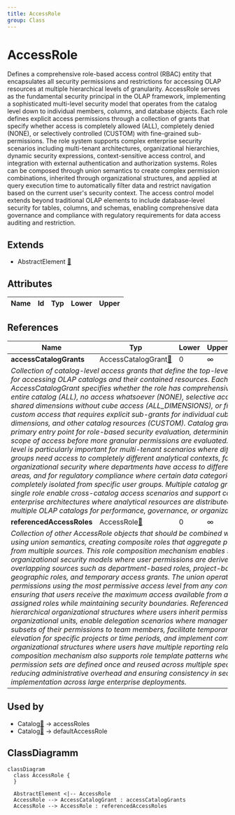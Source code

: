 ```yaml
---
title: AccessRole
group: Class
---
```


# AccessRole<a name="class-accessrole"></a>

Defines a comprehensive role-based access control (RBAC) entity that encapsulates all security permissions and restrictions for accessing OLAP resources at multiple hierarchical levels of granularity. AccessRole serves as the fundamental security principal in the OLAP framework, implementing a sophisticated multi-level security model that operates from the catalog level down to individual members, columns, and database objects. Each role defines explicit access permissions through a collection of grants that specify whether access is completely allowed (ALL), completely denied (NONE), or selectively controlled (CUSTOM) with fine-grained sub-permissions. The role system supports complex enterprise security scenarios including multi-tenant architectures, organizational hierarchies, dynamic security expressions, context-sensitive access control, and integration with external authentication and authorization systems. Roles can be composed through union semantics to create complex permission combinations, inherited through organizational structures, and applied at query execution time to automatically filter data and restrict navigation based on the current user's security context. The access control model extends beyond traditional OLAP elements to include database-level security for tables, columns, and schemas, enabling comprehensive data governance and compliance with regulatory requirements for data access auditing and restriction.
## Extends
- AbstractElement [🔗](./class-AbstractElement)
## Attributes

<table>
  <thead>
    <tr>
      <th>Name</th>
      <th>Id</th>
      <th>Typ</th>
      <th>Lower</th>
      <th>Upper</th>
    </tr>
  </thead>
  <tbody>
  </tbody>
</table>

## References

<table>
  <thead>
    <tr>
      <th>Name</th>
      <th>Typ</th>
      <th>Lower</th>
      <th>Upper</th>
      <th>Containment</th>
    </tr>
  </thead>
  <tbody>
    <tr>
      <td><strong>accessCatalogGrants</strong></td>
      <td>AccessCatalogGrant<a href="./class-AccessCatalogGrant">🔗</a></td>
      <td>0</td>
      <td>&infin;</td>
      <td>true</td>
    </tr>
    <tr>
      <td colspan="5"><em>Collection of catalog-level access grants that define the top-level permissions for accessing OLAP catalogs and their contained resources. Each AccessCatalogGrant specifies whether the role has comprehensive access to an entire catalog (ALL), no access whatsoever (NONE), selective access to only shared dimensions without cube access (ALL_DIMENSIONS), or fine-grained custom access that requires explicit sub-grants for individual cubes, dimensions, and other catalog resources (CUSTOM). Catalog grants serve as the primary entry point for role-based security evaluation, determining the overall scope of access before more granular permissions are evaluated. The catalog level is particularly important for multi-tenant scenarios where different user groups need access to completely different analytical contexts, for organizational security where departments have access to different business areas, and for regulatory compliance where certain data categories must be completely isolated from specific user groups. Multiple catalog grants within a single role enable cross-catalog access scenarios and support complex enterprise architectures where analytical resources are distributed across multiple OLAP catalogs for performance, governance, or organizational reasons.</em></td>
    </tr>
    <tr>
      <td><strong>referencedAccessRoles</strong></td>
      <td>AccessRole<a href="./class-AccessRole">🔗</a></td>
      <td>0</td>
      <td>&infin;</td>
      <td>true</td>
    </tr>
    <tr>
      <td colspan="5"><em>Collection of other AccessRole objects that should be combined with this role using union semantics, creating composite roles that aggregate permissions from multiple sources. This role composition mechanism enables sophisticated organizational security models where user permissions are derived from multiple overlapping sources such as department-based roles, project-based roles, geographic roles, and temporary access grants. The union operation combines permissions using the most permissive access level from any contributing role, ensuring that users receive the maximum access available from any of their assigned roles while maintaining security boundaries. Referenced roles support hierarchical organizational structures where users inherit permissions from organizational units, enable delegation scenarios where managers can grant subsets of their permissions to team members, facilitate temporary access elevation for specific projects or time periods, and implement complex matrix organizational structures where users have multiple reporting relationships. The composition mechanism also supports role template patterns where common permission sets are defined once and reused across multiple specific roles, reducing administrative overhead and ensuring consistency in security policy implementation across large enterprise deployments.</em></td>
    </tr>
  </tbody>
</table>



## Used by

- Catalog[🔗](./class-Catalog) → accessRoles
- Catalog[🔗](./class-Catalog) → defaultAccessRole

## ClassDiagramm

```mermaid
classDiagram
  class AccessRole {
  }

  AbstractElement <|-- AccessRole
  AccessRole --> AccessCatalogGrant : accessCatalogGrants
  AccessRole --> AccessRole : referencedAccessRoles

```
